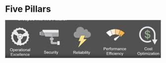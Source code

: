 # Five Pillars



![Five pillars in forming the awsWell-architected framework](../../../../../.gitbook/assets/image%20%2856%29.png)

